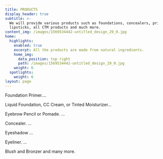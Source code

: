 ```yaml
---
title: PRODUCTS
display_header: true
subtitle: >-
  We will provide various products such as foundations, concealers, primers,
  lipsticks, all CTM products and much more.
content_img: /images/1569534442-untitled_design_29_0.jpg
home:
  highlights:
    enabled: true
    excerpt: All the products are made from natural ingredients.
    home_img:
      data_position: top right
      path: /images/1569534442-untitled_design_29_0.jpg
    weight: 6
  spotlights:
    weight: 6
layout: page
---
```

Foundation Primer....

 Liquid Foundation, CC Cream, or Tinted Moisturizer...

 Eyebrow Pencil or Pomade. ...

 Concealer. ...

Eyeshadow ...

 Eyeliner. ...

 Blush and Bronzer and many more.
